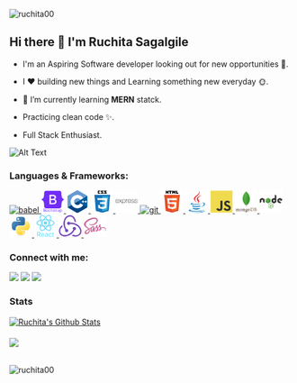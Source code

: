 <p align="left"> <img src="https://komarev.com/ghpvc/?username=ruchita00&label=Profile%20views&color=0e75b6&style=flat" alt="ruchita00" /> </p>

## Hi there 👋 I'm Ruchita Sagalgile

-   I'm an Aspiring Software developer looking out for new opportunities 🗻.

-   I ❤️ building new things and Learning something new everyday 🌞.

- 🌱 I’m currently learning **MERN** statck.

-   Practicing clean code ✨.

-   Full Stack Enthusiast.




![Alt Text](https://media.giphy.com/media/LmNwrBhejkK9EFP504/giphy.gif)



### Languages & Frameworks:


<p align="left"> <a href="https://babeljs.io/" target="_blank"> <img src="https://www.vectorlogo.zone/logos/babeljs/babeljs-icon.svg" alt="babel" width="40" height="40"/> </a> <a href="https://getbootstrap.com" target="_blank"> <img src="https://raw.githubusercontent.com/devicons/devicon/master/icons/bootstrap/bootstrap-plain-wordmark.svg" alt="bootstrap" width="40" height="40"/> </a> <a href="https://www.w3schools.com/cpp/" target="_blank"> <img src="https://raw.githubusercontent.com/devicons/devicon/master/icons/cplusplus/cplusplus-original.svg" alt="cplusplus" width="40" height="40"/> </a> <a href="https://www.w3schools.com/css/" target="_blank"> <img src="https://raw.githubusercontent.com/devicons/devicon/master/icons/css3/css3-original-wordmark.svg" alt="css3" width="40" height="40"/> </a> <a href="https://expressjs.com" target="_blank"> <img src="https://raw.githubusercontent.com/devicons/devicon/master/icons/express/express-original-wordmark.svg" alt="express" width="40" height="40"/> </a> <a href="https://git-scm.com/" target="_blank"> <img src="https://www.vectorlogo.zone/logos/git-scm/git-scm-icon.svg" alt="git" width="40" height="40"/> </a> <a href="https://www.w3.org/html/" target="_blank"> <img src="https://raw.githubusercontent.com/devicons/devicon/master/icons/html5/html5-original-wordmark.svg" alt="html5" width="40" height="40"/> </a> <a href="https://www.java.com" target="_blank"> <img src="https://raw.githubusercontent.com/devicons/devicon/master/icons/java/java-original.svg" alt="java" width="40" height="40"/> </a> <a href="https://developer.mozilla.org/en-US/docs/Web/JavaScript" target="_blank"> <img src="https://raw.githubusercontent.com/devicons/devicon/master/icons/javascript/javascript-original.svg" alt="javascript" width="40" height="40"/> </a> <a href="https://www.mongodb.com/" target="_blank"> <img src="https://raw.githubusercontent.com/devicons/devicon/master/icons/mongodb/mongodb-original-wordmark.svg" alt="mongodb" width="40" height="40"/> </a> <a href="https://nodejs.org" target="_blank"> <img src="https://raw.githubusercontent.com/devicons/devicon/master/icons/nodejs/nodejs-original-wordmark.svg" alt="nodejs" width="40" height="40"/> </a> <a href="https://www.python.org" target="_blank"> <img src="https://raw.githubusercontent.com/devicons/devicon/master/icons/python/python-original.svg" alt="python" width="40" height="40"/> </a> <a href="https://reactjs.org/" target="_blank"> <img src="https://raw.githubusercontent.com/devicons/devicon/master/icons/react/react-original-wordmark.svg" alt="react" width="40" height="40"/> </a> <a href="https://redux.js.org" target="_blank"> <img src="https://raw.githubusercontent.com/devicons/devicon/master/icons/redux/redux-original.svg" alt="redux" width="40" height="40"/> </a> <a href="https://sass-lang.com" target="_blank"> <img src="https://raw.githubusercontent.com/devicons/devicon/master/icons/sass/sass-original.svg" alt="sass" width="40" height="40"/> </a> </p>



### Connect with me:

[<img src="https://img.shields.io/badge/linkedin-%230077B5.svg?&style=for-the-badge&logo=linkedin&logoColor=white" />][linkedin]
[<img src="https://img.shields.io/badge/twitter-%231DA1F2.svg?&style=for-the-badge&logo=twitter&logoColor=white" />][twitter1]
[<img src = "https://img.shields.io/badge/gmail-%23E4405F.svg?&style=for-the-badge&logo=gmail&logoColor=white">][gmail]


[instagram]: https://www.instagram.com/carol_ruchi/
[linkedin]: https://www.linkedin.com/in/ruchita-sagalgile-0a4843171/
[gmail]: mailto:http://www.ruchitasagalgile04@gmail.com
[twitter1]: https://twitter.com/RuchitaSagalgi1



### Stats

<a href="#stats">
<img align="center" alt="Ruchita's Github Stats" src="https://github-readme-stats.vercel.app/api?username=ruchita00&show_icons=true&locale=en" /></a>
</br>
</br>

<a href="#stats">
<img align="center" src = "https://github-readme-stats.vercel.app/api/top-langs?username=ruchita00&show_icons=true&locale=en&layout=compact" />
</a>
</br>
</br>

<p><img align="center" src = "https://github-readme-streak-stats.herokuapp.com/?user=ruchita00&" alt="ruchita00" /></p>
</br>
</br>
